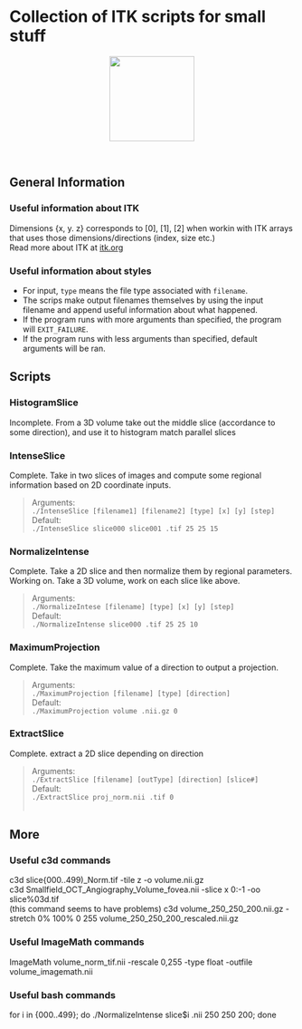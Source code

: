 # Collection of ITK scripts for small stuff
<p align="center"><img src="https://itk.org/opensourcelogos/itk.png" width=150></p><br>

## General Information<br>
### Useful information about ITK<br>
Dimensions {x, y. z} corresponds to [0], [1], [2] when workin with ITK arrays that uses those dimensions/directions (index, size etc.)<br>
Read more about ITK at <a href="https://itk.org/">itk.org</a>
### Useful information about styles
* For input, `type` means the file type associated with `filename`.
* The scrips make output filenames themselves by using the input filename and append useful information about what happened.
* If the program runs with more arguments than specified, the program will `EXIT_FAILURE`. 
* If the program runs with less arguments than specified, default arguments will be ran.<br>
## Scripts<br>
### HistogramSlice<br>
Incomplete. From a 3D volume take out the middle slice (accordance to some direction), and use it to histogram match parallel slices<br>
### IntenseSlice<br>
Complete. Take in two slices of images and compute some regional information based on 2D coordinate inputs.<br>
>Arguments:<br>
>`./IntenseSlice [filename1] [filename2] [type] [x] [y] [step]`<br>
>Default:<br>
>`./IntenseSlice slice000 slice001 .tif 25 25 15`<br>
### NormalizeIntense<br>
Complete. Take a 2D slice and then normalize them by regional parameters.<br>
Working on. Take a 3D volume, work on each slice like above.<br>
>Arguments:<br>
>`./NormalizeIntese [filename] [type] [x] [y] [step]`<br>
>Default:<br>
>`./NormalizeIntense slice000 .tif 25 25 10`<br>
### MaximumProjection<br>
Complete. Take the maximum value of a direction to output a projection.<br>
>Arguments:<br>
>`./MaximumProjection [filename] [type] [direction]`<br>
>Default:<br>
>`./MaximumProjection volume .nii.gz 0`<br>
### ExtractSlice<br>
Complete. extract a 2D slice depending on direction<br>
>Arguments:<br>
>`./ExtractSlice [filename] [outType] [direction] [slice#]`<br>
>Default:<br>
>`./ExtractSlice proj_norm.nii .tif 0`<br><br>
## More<br>
### Useful c3d commands<br>
c3d slice{000..499)_Norm.tif -tile z -o volume.nii.gz<br>
c3d Smallfield_OCT_Angiography_Volume_fovea.nii -slice x 0:-1 -oo slice%03d.tif<br>
(this command seems to have problems) c3d volume_250_250_200.nii.gz -stretch 0% 100% 0 255 volume_250_250_200_rescaled.nii.gz<br>
### Useful ImageMath commands<br>
ImageMath volume_norm_tif.nii -rescale 0,255 -type float -outfile volume_imagemath.nii<br>
### Useful bash commands<br>
for i in {000..499}; do ./NormalizeIntense slice$i .nii 250 250 200; done<br> 

